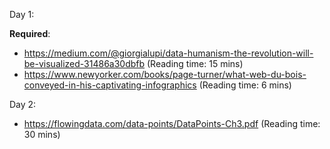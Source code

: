 Day 1: 

**Required**: 

- https://medium.com/@giorgialupi/data-humanism-the-revolution-will-be-visualized-31486a30dbfb (Reading time: 15 mins)
- https://www.newyorker.com/books/page-turner/what-web-du-bois-conveyed-in-his-captivating-infographics (Reading time: 6 mins)


Day 2: 
- https://flowingdata.com/data-points/DataPoints-Ch3.pdf (Reading time: 30 mins)
